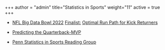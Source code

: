 +++
author = "admin"
title="Statistics in Sports"
weight="11"
active = true
+++

<!---
* [NFL Big Data Bowl 2022: Optimal Run Path for Kick Returners](pdf/sports_analytics_articles/optimal-run-path-for-kick-returners.html)
--->

* [NFL Big Data Bowl 2022](https://www.kaggle.com/jrudoler56/optimal-run-path-for-kick-returners/notebook) [Finalist:](https://nflcommunications.com/Pages/FINALISTS-NAMED-FOR-FOURTH-ANNUAL-NFL-BIG-DATA-BOWL-POWERED-BY-AWS.aspx) [Optimal Run Path for Kick Returners](https://www.kaggle.com/jrudoler56/optimal-run-path-for-kick-returners/notebook)

* [Predicting the Quarterback-MVP](pdf/sports_analytics_articles/qbmvp.pdf)

* [Penn Statistics in Sports Reading Group](/sports_analytics_2021s/)

<!---
* [A Hidden Markov Model for an MLB Pitcher's Earned Runs](pdf/sports_analytics_articles/ER_HMM.pdf)

* [Why You Shouldn't Buy Points for Super Bowl 2021](/dont_buy_points/)

* [Is Ryan Brill better at sports betting than a monkey?](/ryan_vs_monkey/)
--->

<!---
* [Intro to Moneylines and Implied Win Probability.](/pdf/Moneylines.pdf)

* [Intro to the "Expected Profit" Mindset in Gambling.](/pdf/Betting.pdf)
--->

  
